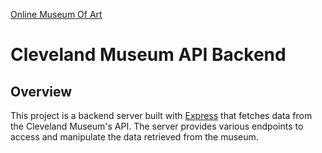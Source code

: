 [Online Museum Of Art](https://online-museum-of-art-react.onrender.com/)

# Cleveland Museum API Backend

## Overview

This project is a backend server built with [Express](https://expressjs.com/) that fetches data from the Cleveland Museum's API. The server provides various endpoints to access and manipulate the data retrieved from the museum.
